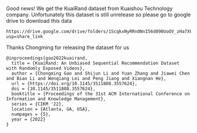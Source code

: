 Good news! We get the KuaiRand dataset from Kuaishou Technology company. Unfortunately this dataset is still unrelease so please go to google drive to download this data

```
https://drive.google.com/drive/folders/1ScqkxNyRRnONnI56d890UoOV_zHa7XC6?usp=share_link
```

Thanks Chongming for releasing the dataset for us
```
@inproceedings{gao2022kuairand,
  title = {KuaiRand: An Unbiased Sequential Recommendation Dataset with Randomly Exposed Videos},
  author = {Chongming Gao and Shijun Li and Yuan Zhang and Jiawei Chen and Biao Li and Wenqiang Lei and Peng Jiang and Xiangnan He},
  url = {https://doi.org/10.1145/3511808.3557624},
  doi = {10.1145/3511808.3557624},
  booktitle = {Proceedings of the 31st ACM International Conference on Information and Knowledge Management},
  series = {CIKM '22},
  location = {Atlanta, GA, USA},
  numpages = {5},
  year = {2022}
}
```
